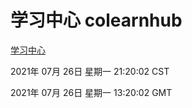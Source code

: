 # 学习中心 colearnhub
[学习中心](http://59.174.26.185:56308/colearnhub/)

2021年 07月 26日 星期一 21:20:02 CST

2021年 07月 26日 星期一 13:20:02 GMT
